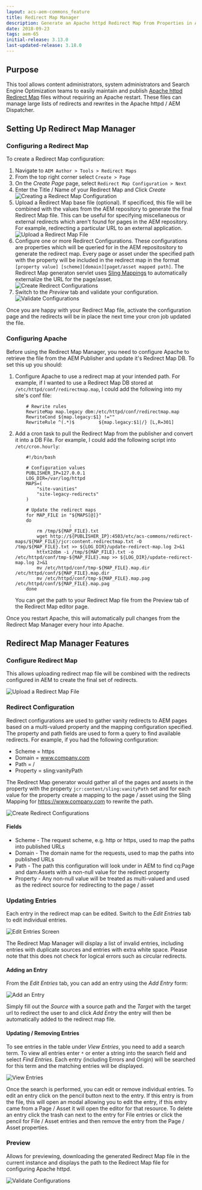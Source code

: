 ```yaml
---
layout: acs-aem-commons_feature
title: Redirect Map Manager
description: Generate an Apache httpd Redirect Map from Properties in AEM
date: 2018-09-23
tags: aem-65
initial-release: 3.13.0
last-updated-release: 3.18.0
---
```


## Purpose

This tool allows content administrators, system administrators and Search Engine Optimization teams to easily maintain and publish [Apache httpd Redirect Map](https://httpd.apache.org/docs/2.4/rewrite/rewritemap.html) files without requiring an Apache restart. These files can manage large lists of redirects and rewrites in the Apache httpd / AEM Dispatcher.

## Setting Up Redirect Map Manager

### Configuring a Redirect Map

To create a Redirect Map configuration:

1. Navigate to `AEM Author > Tools > Redirect Maps`
2. From the top right corner select `Create > Page`
2. On the *Create Page* page, select `Redirect Map Configuration > Next`
3. Enter the Title / Name of your Redirect Map and Click *Create*
    ![Creating a Redirect Map Configuration](images/create.png)
4. Upload a Redirect Map base file \(optional\). If specificed, this file will be combined with the values from the AEM repository to generate the final Redirect Map file. This can be useful for specifying miscellaneous or external redirects which aren't found for pages in the AEM repository. For example, redirecting a particular URL to an external application.
    ![Upload a Redirect Map File](images/upload-redirect-map.png)
5. Configure one or more Redirect Configurations. These configurations are properties which will be queried for in the AEM repositository to generate the redirect map. Every page or asset under the specified path with the property will be included in the redirect map in the format `[property value] [scheme][domain][paget/asset mapped path]`. The Redirect Map generaton servlet uses [Sling Mappings](https://sling.apache.org/documentation/the-sling-engine/mappings-for-resource-resolution.html) to automatically externalize the URL for the page/asset.
    ![Create Redirect Configurations](images/create-redirect-configurations.png)
6. Switch to the *Preview* tab and validate your configuration.
    ![Validate Configurations](images/validate-configuration.jpg)

Once you are happy with your Redirect Map file, activate the configuration page and the redirects will be in place the next time your cron job updated the file.

### Configuring Apache

Before using the Redirect Map Manager, you need to configure Apache to retrieve the file from the AEM Publisher and update it's Redirect Map DB. To set this up you should:

1. Configure Apache to use a redirect map at your intended path. For example, if I wanted to use a Redirect Map DB stored at `/etc/httpd/conf/redirectmap.map`, I could add the following into my site's conf file:
    ```
        # Rewrite rules
        RewriteMap map.legacy dbm:/etc/httpd/conf/redirectmap.map
        RewriteCond ${map.legacy:$1} !=""
        RewriteRule ^(.*)$         ${map.legacy:$1|/} [L,R=301]
    ```
2. Add a cron task to pull the Redirect Map from the publisher and convert it into a DB File. For example, I could add the following script into `/etc/cron.hourly`:
    ```
        #!/bin/bash
        
        # Configuration values
        PUBLISHER_IP=127.0.0.1
        LOG_DIR=/var/log/httpd
        MAPS=(
            "site-vanities"
            "site-legacy-redirects"
        )
        
        # Update the redirect maps
        for MAP_FILE in "${MAPS[@]}"
        do
                        :
            rm /tmp/${MAP_FILE}.txt
            wget http://${PUBLISHER_IP}:4503/etc/acs-commons/redirect-maps/${MAP_FILE}/jcr:content.redirectmap.txt -O /tmp/${MAP_FILE}.txt >> ${LOG_DIR}/update-redirect-map.log 2>&1
            httxt2dbm -i /tmp/${MAP_FILE}.txt -o /etc/httpd/conf/tmp-${MAP_FILE}.map >> ${LOG_DIR}/update-redirect-map.log 2>&1
            mv /etc/httpd/conf/tmp-${MAP_FILE}.map.dir /etc/httpd/conf/${MAP_FILE}.map.dir
            mv /etc/httpd/conf/tmp-${MAP_FILE}.map.pag /etc/httpd/conf/${MAP_FILE}.map.pag
        done
    ```
    You can get the path to your Redirect Map file from the Preview tab of the Redirect Map editor page.

Once you restart Apache, this will automatically pull changes from the Redirect Map Manager every hour into Apache.

## Redirect Map Manager Features

### Configure Redirect Map

This allows uploading redirect map file will be combined with the redirects configured in AEM to create the final set of redirects.

![Upload a Redirect Map File](images/upload-redirect-map.jpg)

### Redirect Configuration

Redirect configurations are used to gather vanity redirects to AEM pages based on a multi-valued property and the mapping configuration specified. The property and path fields are used to form a query to find available redirects. For example, if you had the following configuration:

 - Scheme = https
 - Domain = www.company.com
 - Path = / 
 - Property = sling:vanityPath 
 
 The Redirect Map generator would gather all of the pages and assets in the property with the property `jcr:content/sling:vanityPath` set and for each value for the property create a mapping to the page / asset using the Sling Mapping for https://www.company.com to rewrite the path.
 
 ![Create Redirect Configurations](images/create-redirect-configurations.png)
 
#### Fields
 
- Scheme - The request scheme, e.g. http or https, used to map the paths into published URLs
- Domain - The domain name for the requests, used to map the paths into published URLs
- Path - The path this configuration will look under in AEM to find cq:Page and dam:Assets with a non-null value for the redirect property
- Property - Any non-null value will be treated as multi-valued and used as the redirect source for redirecting to the page / asset

### Updating Entries

Each entry in the redirect map can be edited. Switch to the *Edit Entries* tab to edit individual entries.

![Edit Entries Screen](images/edit-entries.jpg)

The Redirect Map Manager will display a list of invalid entries, including entries with duplicate sources and entries with extra white space. Please note that this does not check for logical errors such as circular redirects.

#### Adding an Entry

From the *Edit Entries* tab, you can add an entry using the *Add Entry* form:

![Add an Entry](images/add-entry.jpg)

Simply fill out the *Source* with a source path and the *Target* with the target url to redirect the user to and click *Add Entry* the entry will then be automatically added to the redirect map file.

#### Updating / Removing Entries

To see entries in the table under *View Entries*, you need to add a search term. To view all entries enter `*` or enter a string into the search field and select *Find Entries*. Each entry (including Errors and Origin) will be searched for this term and the matching entries will be displayed.

![View Entries](images/view-entries.jpg)

Once the search is performed, you can edit or remove individual entries. To edit an entry click on the pencil button next to the entry. If this entry is from the file, this will open an modal allowing you to edit the entry, if this entry came from a Page / Asset it will open the editor for that resource. To delete an entry click the trash can next to the entry for File entries or click the pencil for File / Asset entries and then remove the entry from the Page / Asset properties.

### Preview

Allows for previewing, downloading the generated Redirect Map file in the current instance and displays the path to the Redirect Map file for configuring Apache httpd. 

![Validate Configurations](images/validate-configuration.jpg)